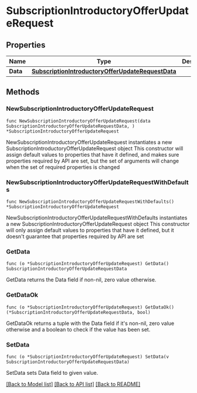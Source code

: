 # SubscriptionIntroductoryOfferUpdateRequest

## Properties

Name | Type | Description | Notes
------------ | ------------- | ------------- | -------------
**Data** | [**SubscriptionIntroductoryOfferUpdateRequestData**](SubscriptionIntroductoryOfferUpdateRequestData.md) |  | 

## Methods

### NewSubscriptionIntroductoryOfferUpdateRequest

`func NewSubscriptionIntroductoryOfferUpdateRequest(data SubscriptionIntroductoryOfferUpdateRequestData, ) *SubscriptionIntroductoryOfferUpdateRequest`

NewSubscriptionIntroductoryOfferUpdateRequest instantiates a new SubscriptionIntroductoryOfferUpdateRequest object
This constructor will assign default values to properties that have it defined,
and makes sure properties required by API are set, but the set of arguments
will change when the set of required properties is changed

### NewSubscriptionIntroductoryOfferUpdateRequestWithDefaults

`func NewSubscriptionIntroductoryOfferUpdateRequestWithDefaults() *SubscriptionIntroductoryOfferUpdateRequest`

NewSubscriptionIntroductoryOfferUpdateRequestWithDefaults instantiates a new SubscriptionIntroductoryOfferUpdateRequest object
This constructor will only assign default values to properties that have it defined,
but it doesn't guarantee that properties required by API are set

### GetData

`func (o *SubscriptionIntroductoryOfferUpdateRequest) GetData() SubscriptionIntroductoryOfferUpdateRequestData`

GetData returns the Data field if non-nil, zero value otherwise.

### GetDataOk

`func (o *SubscriptionIntroductoryOfferUpdateRequest) GetDataOk() (*SubscriptionIntroductoryOfferUpdateRequestData, bool)`

GetDataOk returns a tuple with the Data field if it's non-nil, zero value otherwise
and a boolean to check if the value has been set.

### SetData

`func (o *SubscriptionIntroductoryOfferUpdateRequest) SetData(v SubscriptionIntroductoryOfferUpdateRequestData)`

SetData sets Data field to given value.



[[Back to Model list]](../README.md#documentation-for-models) [[Back to API list]](../README.md#documentation-for-api-endpoints) [[Back to README]](../README.md)


